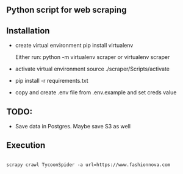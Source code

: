 ## Python script for web scraping

## Installation
- create virtual environment
    pip install virtualenv

    Either run:
    python -m virtualenv scraper
    or
    virtualenv scraper

- activate virtual environment
    source ./scraper/Scripts/activate

- pip install -r requirements.txt
- copy and create .env file from .env.example and set creds value

## TODO:

- Save data in Postgres. Maybe save S3 as well

## Execution
```

scrapy crawl TycoonSpider -a url=https://www.fashionnova.com

```

